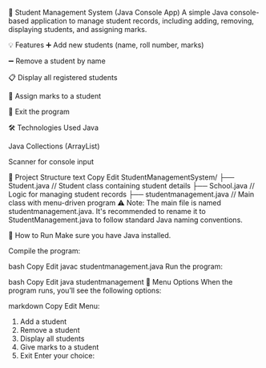 🏫 Student Management System (Java Console App)
A simple Java console-based application to manage student records, including adding, removing, displaying students, and assigning marks.

💡 Features
➕ Add new students (name, roll number, marks)

➖ Remove a student by name

📋 Display all registered students

🧮 Assign marks to a student

🚪 Exit the program

🛠️ Technologies Used
Java

Java Collections (ArrayList)

Scanner for console input

📁 Project Structure
text
Copy
Edit
StudentManagementSystem/
├── Student.java            // Student class containing student details
├── School.java             // Logic for managing student records
├── studentmanagement.java  // Main class with menu-driven program
⚠️ Note: The main file is named studentmanagement.java. It's recommended to rename it to StudentManagement.java to follow standard Java naming conventions.

🚀 How to Run
Make sure you have Java installed.

Compile the program:

bash
Copy
Edit
javac studentmanagement.java
Run the program:

bash
Copy
Edit
java studentmanagement
📌 Menu Options
When the program runs, you’ll see the following options:

markdown
Copy
Edit
Menu:
1. Add a student
2. Remove a student
3. Display all students
4. Give marks to a student
5. Exit
Enter your choice:
